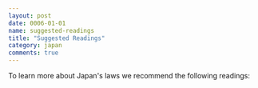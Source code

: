 ```yaml
---
layout: post
date: 0006-01-01
name: suggested-readings
title: "Suggested Readings"
category: japan
comments: true
---
```


To learn more about Japan's laws we recommend the following readings: 
